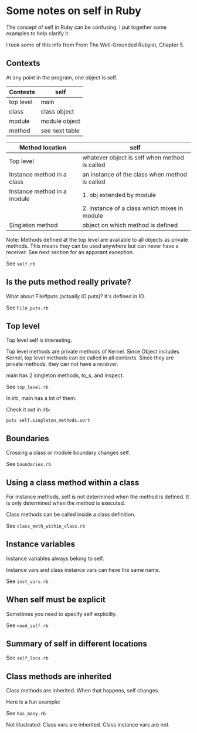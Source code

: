 # Some notes on self in Ruby

The concept of self in Ruby can be confusing.  I put together some examples
to help clarify it.

I took some of this info from
From The Well-Grounded Rubyist, Chapter 5.

## Contexts

At any point in the program, one object is self.

Contexts      | self
------------- | ----------------
top level     | main
class         | class object
module        | module object
method        | see next table

Method location             | self
--------------------------- | ----------------------------------------------
Top level                   | whatever object is self when method is called
Instance method in a class  | an instance of the class when method is called
Instance method in a module | 1. obj extended by module
                            | 2. instance of a class which mixes in module
Singleton method            | object on which method is defined

Note:  Methods defined at the top level are available to all objects as
private methods.  This means they can be used anywhere but can never have
a receiver.  See next section for an apparant exception.

See `self.rb`

## Is the puts method really private?

What about File#puts (actually IO.puts)?  It's defined in IO.

See `File_puts.rb`

## Top level

Top level self is interesting.

Top level methods are private methods of Kernel.  Since Object
includes Kernel, top level methods can be called in all contexts.
Since they are private methods, they can not have a receiver.

main has 2 singleton methods, to_s, and inspect.

See `top_level.rb`

In irb, main has a lot of them.

Check it out in irb:

    puts self.singleton_methods.sort

## Boundaries

Crossing a class or module boundary changes self.

See `boundaries.rb`

## Using a class method within a class

For instance methods, self is not determined when the method is defined.
It is only determined when the method is executed.

Class methods can be called inside a class definition.

See `class_meth_within_class.rb`

## Instance variables

Instance variables always belong to self.

Instance vars and class instance vars can have the same name.

See `inst_vars.rb`

## When self must be explicit

Sometimes you need to specify self explicitly.

See `need_self.rb`

## Summary of self in different locations

See `self_locs.rb`

## Class methods are inherited

Class methods are inherited.  When that happens, self changes.

Here is a fun example:

See `has_many.rb`

Not illustrated:
    Class vars are inherited.
    Class instance vars are not.


